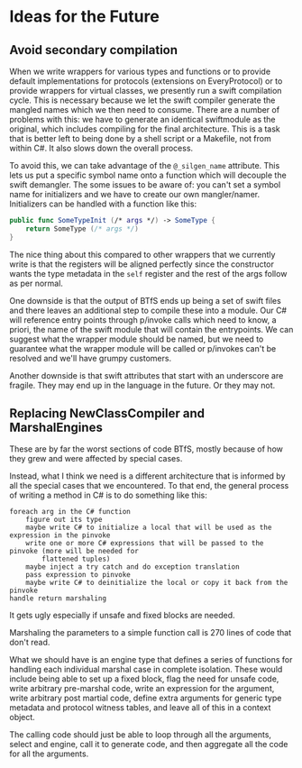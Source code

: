 # Ideas for the Future

## Avoid secondary compilation
When we write wrappers for various types and functions or to provide default implementations
for protocols (extensions on EveryProtocol) or to provide wrappers for virtual classes, we
presently run a swift compilation cycle. This is necessary because we let the swift compiler
generate the mangled names which we then need to consume. There are a number of problems
with this: we have to generate an identical swiftmodule as the original, which includes compiling
for the final architecture. This is a task that is better left to being done by a shell script
or a Makefile, not from within C#. It also slows down the overall process.

To avoid this, we can take advantage of the `@_silgen_name` attribute. This lets us put a
specific symbol name onto a function which will decouple the swift demangler. The some issues
to be aware of: you can't set a symbol name for initializers and we have to create our own
mangler/namer. Initializers can be handled with a function like this:

```swift
public func SomeTypeInit (/* args */) -> SomeType {
    return SomeType (/* args */)
}
```

The nice thing about this compared to other wrappers that we currently write is that the
registers will be aligned perfectly since the constructor wants the type metadata in the
`self` register and the rest of the args follow as per normal.

One downside is that the output of BTfS ends up being a set of swift files and there leaves
an additional step to compile these into a module. Our C# will reference entry points through
p/invoke calls which need to know, a priori, the name of the swift module that will contain
the entrypoints. We can suggest what the wrapper module should be named, but we need to
guarantee what the wrapper module will be called or p/invokes can't be resolved and we'll
have grumpy customers.

Another downside is that swift attributes that start with an underscore are fragile. They
may end up in the language in the future. Or they may not.

## Replacing NewClassCompiler and MarshalEngines
These are by far the worst sections of code BTfS, mostly because of how they grew and
were affected by special cases.

Instead, what I think we need is a different architecture that is informed by all the
special cases that we encountered.
To that end, the general process of writing a method in C# is to do something like this:

```
foreach arg in the C# function
    figure out its type
    maybe write C# to initialize a local that will be used as the expression in the pinvoke
    write one or more C# expressions that will be passed to the pinvoke (more will be needed for
        flattened tuples)
    maybe inject a try catch and do exception translation
    pass expression to pinvoke
    maybe write C# to deinitialize the local or copy it back from the pinvoke
handle return marshaling
```
It gets ugly especially if unsafe and fixed blocks are needed.

Marshaling the parameters to a simple function call is 270 lines of code that don't read.

What we should have is an engine type that defines a series of functions for handling each individual
marshal case in complete isolation. These would include being able to set up a fixed block,
flag the need for unsafe code, write arbitrary pre-marshal code, write an expression for the
argument, write arbitrary post martial code, define extra arguments for generic type metadata
and protocol witness tables, and leave all of this in a context object.

The calling code should just be able to loop through all the arguments, select and engine,
call it to generate code, and then aggregate all the code for all the arguments.
